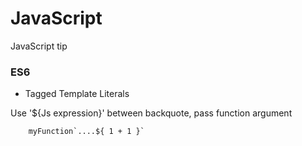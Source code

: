 # JavaScript

JavaScript tip


### ES6


- Tagged Template Literals

Use '${Js expression}' between backquote, pass function argument
```JS
    myFunction`....${ 1 + 1 }`
```
